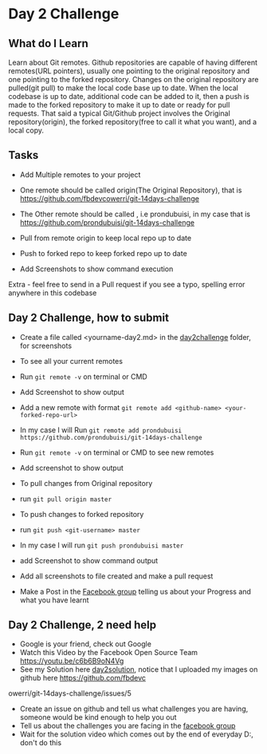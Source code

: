 # Day 2 Challenge

## What do I Learn

Learn about Git remotes. Github repositories are capable of having different remotes(URL pointers), usually one pointing to the original repository and one pointing to the forked repository. Changes on the original repository are pulled(git pull) to make the local code base up to date. When the local codebase is up to date, additional code can be added to it, then a push is made to the forked repository to make it up to date or ready for pull requests. That said a typical Git/Github project involves the Original repository(origin), the forked repository(free to call it what you want), and a local copy.

## Tasks

- Add Multiple remotes to your project

- One remote should be called origin(The Original Repository), that is https://github.com/fbdevcowerri/git-14days-challenge

- The Other remote should be called <your-github-name>, i.e prondubuisi, in my case that is https://github.com/prondubuisi/git-14days-challenge

- Pull from  remote origin to keep local repo up to date

- Push to  forked <your-github-name> repo to keep forked repo up to date

- Add Screenshots to show command execution

Extra -  feel free to send in a Pull request if you see a typo, spelling error anywhere in this codebase 

## Day 2 Challenge, how to submit
- Create a file called <yourname-day2.md> in the [day2challenge](day2challenge) folder, for screenshots

- To see all your current remotes

- Run `git remote -v` on terminal or CMD

- Add Screenshot to show output

- Add a new remote with format `git remote add <github-name> <your-forked-repo-url>` 

- In my case I will Run `git remote add prondubuisi https://github.com/prondubuisi/git-14days-challenge`

- Run `git remote -v` on terminal or CMD to see new remotes

- Add screenshot to show output

- To pull changes from Original repository

- run `git pull origin master`

- To push changes to forked repository

- run `git push <git-username> master`

- In my case I will run `git push prondubuisi master`

- add Screenshot to show command output

- Add all screenshots to file created and make a pull request

- Make a Post in the [Facebook group](http://bit.ly/fbowerri) telling us about your Progress and what you have learnt

## Day 2 Challenge, 2 need help
- Google is your friend, check out Google
- Watch this Video by the Facebook Open Source Team https://youtu.be/c6b6B9oN4Vg
- See my Solution here [day2solution](day2challenge/ndubuisi-day2.md), notice that I uploaded my images on github here https://github.com/fbdevc

owerri/git-14days-challenge/issues/5
- Create an issue on github and tell us what challenges you are having, someone would be kind enough to help you out
- Tell us about the challenges you are facing in the [facebook group](http://bit.ly/fbowerri)
- Wait for the solution video which comes out by the end of everyday D:, don't do this
